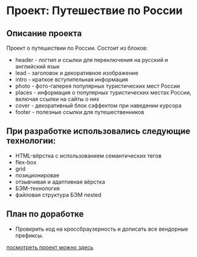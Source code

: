 # Проект: Путешествие по России

## **Описание проекта**

Проект о путешествии по России.
Состоит из блоков:

- header - логтип и ссылки для переключения на русский и английский язык
- lead - заголовок и декоративное изображение
- intro - краткое вступительная информация
- photo - фото-галерея популярных туристических мест России
- places - информация о популярных туристических местах России, включая ссылки на сайты о них
- cover - декоративный блок сэффектом при наведении курсора
- footer - полезные ссылки для путешественников

## **При разработке использовались следующие технологии:**

- HTML-вёрстка с использованием семантических тегов
- flex-box
- grid
- позиционировае
- отзывчивая и адаптивная вёрстка
- БЭМ-технология
- файловая структура БЭМ nested

## **План по доработке**

- Проверить код на кроссбраузерность и дописать все вендорные префиксы.

[посмотреть проект можно здесь](https://tereneka.github.io/rus-travel-guide/index.html)
